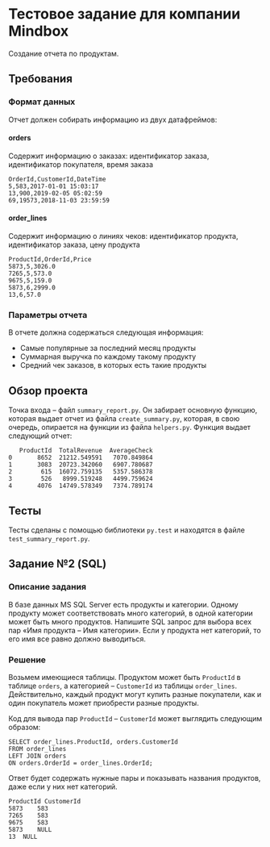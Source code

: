 # Тестовое задание для компании Mindbox
Создание отчета по продуктам.
## Требования
### Формат данных
Отчет должен собирать информацию из двух датафреймов:

#### orders 
Cодержит информацию о заказах: идентификатор заказа, идентификатор покупателя, время заказа

```
OrderId,CustomerId,DateTime
5,583,2017-01-01 15:03:17
13,900,2019-02-05 05:02:59
69,19573,2018-11-03 23:59:59
```

#### order_lines 
Cодержит информацию о линиях чеков: идентификатор продукта, идентификатор заказа, цену продукта

```
ProductId,OrderId,Price
5873,5,3026.0
7265,5,573.0
9675,5,159.0
5873,6,2999.0
13,6,57.0
```
### Параметры отчета
В отчете должна содержаться следующая информация:

* Cамые популярные за последний месяц продукты
* Cуммарная выручка по каждому такому продукту
* Cредний чек заказов, в которых есть такие продукты

## Обзор проекта
Точка входа – файл ``summary_report.py``. Он забирает основную функцию, которая выдает отчет из файла `create_summary.py`, которая, в свою очередь, опирается на функции из файла `helpers.py`.
Функция выдает следующий отчет:


```
   ProductId  TotalRevenue  AverageCheck
0       8652  21212.549591   7070.849864
1       3083  20723.342060   6907.780687
2        615  16072.759135   5357.586378
3        526   8999.519248   4499.759624
4       4076  14749.578349   7374.789174
```
## Тесты
Тесты сделаны с помощью библиотеки `py.test` и находятся в файле `test_summary_report.py`.

## Задание №2 (SQL)

### Описание задания
В базе данных MS SQL Server есть продукты и категории. 
Одному продукту может соответствовать много категорий, в одной категории может быть много продуктов. 
Напишите SQL запрос для выбора всех пар «Имя продукта – Имя категории». 
Если у продукта нет категорий, то его имя все равно должно выводиться.

### Решение

Возьмем имеющиеся таблицы. Продуктом может быть ``ProductId`` в таблице `orders`, 
а категорией – `CustomerId` из таблицы `order_lines`.
Действительно, каждый продукт могут купить разные покупатели, 
как и один покупатель может приобрести разные продукты.

Код для вывода пар ``ProductId`` – `CustomerId` может выглядить следующим образом:

```
SELECT order_lines.ProductId, orders.CustomerId
FROM order_lines
LEFT JOIN orders
ON orders.OrderId = order_lines.OrderId;
```
Ответ будет содержать нужные пары и показывать названия продуктов, даже если
у них нет категорий.
```
ProductId CustomerId	
5873	583
7265	583
9675	583
5873    NULL	
13	NULL
```